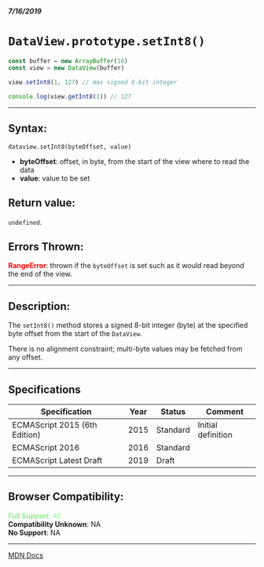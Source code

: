 ##### 7/16/2019
# `DataView.prototype.setInt8()`

```js
const buffer = new ArrayBuffer(16)
const view = new DataView(buffer)

view.setInt8(1, 127) // max signed 8-bit integer

console.log(view.getInt8(1)) // 127
```

---

## Syntax:
`dataview.setInt8(byteOffset, value)`

* **byteOffset**: offset, in byte, from the start of the view where to read the data
* **value**: value to be set

## Return value:
`undefined`.

## Errors Thrown:
**<span style="color: red">RangeError</span>**: thrown if the `byteOffset` is set such as it would read beyond the end of the view.

---

## Description:
The `setInt8()` method stores a signed 8-bit integer (byte) at the specified byte offset from the start of the `DataView`.

There is no alignment constraint; multi-byte values may be fetched from any offset.

---

## Specifications
| Specification | Year | Status | Comment |
|---|---|---|---|
| ECMAScript 2015 (6th Edition) | 2015 | Standard | Initial definition |
| ECMAScript 2016 | 2016 | Standard |  |
| ECMAScript Latest Draft | 2019 | Draft |  |

---

## Browser Compatibility:
<span style="color: lightgreen">**Full Support**: All</span>  
**Compatibility Unknown**: NA  
**No Support**: NA

---

[MDN Docs](https://developer.mozilla.org/en-US/docs/Web/JavaScript/Reference/Global_Objects/DataView/setInt8)